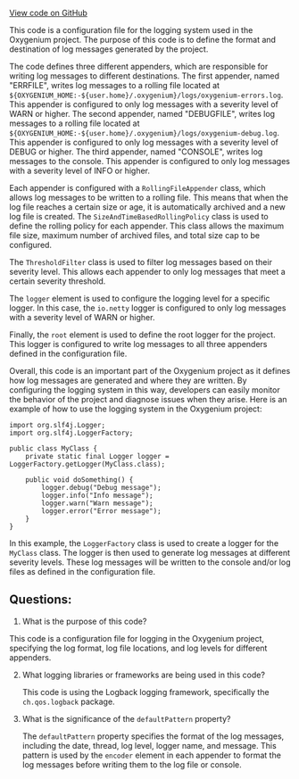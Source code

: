 [View code on GitHub](https://github.com/oxygenium/oxygenium/wallet/src/main/resources/logback.xml)

This code is a configuration file for the logging system used in the Oxygenium project. The purpose of this code is to define the format and destination of log messages generated by the project. 

The code defines three different appenders, which are responsible for writing log messages to different destinations. The first appender, named "ERRFILE", writes log messages to a rolling file located at `${OXYGENIUM_HOME:-${user.home}/.oxygenium}/logs/oxygenium-errors.log`. This appender is configured to only log messages with a severity level of WARN or higher. The second appender, named "DEBUGFILE", writes log messages to a rolling file located at `${OXYGENIUM_HOME:-${user.home}/.oxygenium}/logs/oxygenium-debug.log`. This appender is configured to only log messages with a severity level of DEBUG or higher. The third appender, named "CONSOLE", writes log messages to the console. This appender is configured to only log messages with a severity level of INFO or higher.

Each appender is configured with a `RollingFileAppender` class, which allows log messages to be written to a rolling file. This means that when the log file reaches a certain size or age, it is automatically archived and a new log file is created. The `SizeAndTimeBasedRollingPolicy` class is used to define the rolling policy for each appender. This class allows the maximum file size, maximum number of archived files, and total size cap to be configured.

The `ThresholdFilter` class is used to filter log messages based on their severity level. This allows each appender to only log messages that meet a certain severity threshold.

The `logger` element is used to configure the logging level for a specific logger. In this case, the `io.netty` logger is configured to only log messages with a severity level of WARN or higher.

Finally, the `root` element is used to define the root logger for the project. This logger is configured to write log messages to all three appenders defined in the configuration file.

Overall, this code is an important part of the Oxygenium project as it defines how log messages are generated and where they are written. By configuring the logging system in this way, developers can easily monitor the behavior of the project and diagnose issues when they arise. Here is an example of how to use the logging system in the Oxygenium project:

```
import org.slf4j.Logger;
import org.slf4j.LoggerFactory;

public class MyClass {
    private static final Logger logger = LoggerFactory.getLogger(MyClass.class);

    public void doSomething() {
        logger.debug("Debug message");
        logger.info("Info message");
        logger.warn("Warn message");
        logger.error("Error message");
    }
}
```

In this example, the `LoggerFactory` class is used to create a logger for the `MyClass` class. The logger is then used to generate log messages at different severity levels. These log messages will be written to the console and/or log files as defined in the configuration file.
## Questions: 
 1. What is the purpose of this code?
   
   This code is a configuration file for logging in the Oxygenium project, specifying the log format, log file locations, and log levels for different appenders.

2. What logging libraries or frameworks are being used in this code?
   
   This code is using the Logback logging framework, specifically the `ch.qos.logback` package.

3. What is the significance of the `defaultPattern` property?
   
   The `defaultPattern` property specifies the format of the log messages, including the date, thread, log level, logger name, and message. This pattern is used by the `encoder` element in each appender to format the log messages before writing them to the log file or console.